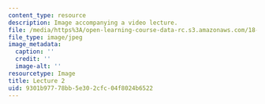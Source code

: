 ```yaml
---
content_type: resource
description: Image accompanying a video lecture.
file: /media/https%3A/open-learning-course-data-rc.s3.amazonaws.com/18-01-single-variable-calculus-fall-2006/9301b97778bb5e302cfc04f8024b6522_lec02.jpg
file_type: image/jpeg
image_metadata:
  caption: ''
  credit: ''
  image-alt: ''
resourcetype: Image
title: Lecture 2
uid: 9301b977-78bb-5e30-2cfc-04f8024b6522
---
```

